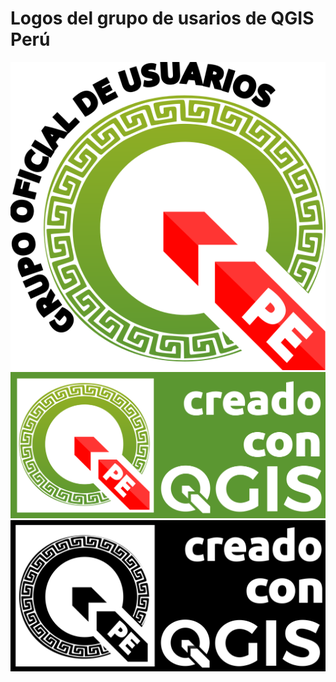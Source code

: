# Logos del grupo de usarios de QGIS Perú
![](./Logos/qgispe.png)
![](./Logos/qgispe-logo-creado-con-qp_green.png)
![](./Logos/qgispe-logo-creado-con-qp_black.png)